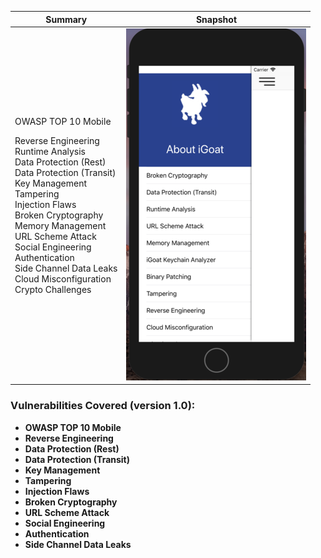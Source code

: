 Summary            |  Snapshot
:-------------------------:|:-------------------------:
<p align="left">OWASP TOP 10 Mobile </br><p align="left">Reverse Engineering</br>Runtime Analysis</br>Data Protection (Rest)</br>Data Protection (Transit)</br>Key Management</br>Tampering</br>Injection Flaws</br>Broken Cryptography</br>Memory Management</br>URL Scheme Attack</br>Social Engineering</br>Authentication</br>Side Channel Data Leaks</br>Cloud Misconfiguration</br>Crypto Challenges |  ![](https://raw.githubusercontent.com/swaroopsy/test/master/iGoat_2.png)





### Vulnerabilities Covered (version 1.0): ###
* __OWASP TOP 10 Mobile__
* __Reverse Engineering__
* __Data Protection (Rest)__
* __Data Protection (Transit)__
* __Key Management__
* __Tampering__ 
* __Injection Flaws__
* __Broken Cryptography__
* __URL Scheme Attack__
* __Social Engineering__
* __Authentication__
* __Side Channel Data Leaks__


